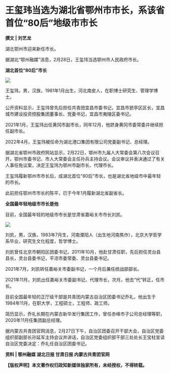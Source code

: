 # 王玺玮当选为湖北省鄂州市市长，系该省首位“80后”地级市市长

**撰文 | 刘艺龙**

湖北鄂州市迎来新任市长。

据湖北“鄂州融媒”消息，2月28日，王玺玮当选鄂州市人民政府市长。

**湖北首位“80后”市长**

![](https://inews.gtimg.com/news_bt/Ou8noq09Y6y6sazTMWy9L2PUx2B_VguPQoEFBsYNKG3pwAA/1000)

王玺玮，男，汉族，1981年1月出生，河北南皮人，在职博士研究生、管理学博士。

公开资料显示，王玺玮曾先后担任共青团宜昌市委书记，宜昌市猇亭区区长，宜昌城市建设投资控股集团董事长、党委书记，宜昌市夷陵区委书记。

2021年1月，王玺玮出任黄冈市副市长，同年12月，他跻身黄冈市委常委并继续担任副市长。

2022年4月，王玺玮被任命为湖北港口集团有限公司党委副书记、总经理。

据湖北省鄂州市政府网站显示，2月22日，鄂州市九届人大常委会第八次会议召开。鄂州市委书记、市人大常委会主任孙兵主持会议。会议审议并表决通过了有关人事任免议案，决定王玺玮为鄂州市副市长、代理市长。

王玺玮履新鄂州市市长后，成湖北首位“80后”市长，也是湖北省地级市中最年轻的市长。

此前担任鄂州市市长的陈平，已于今年1月履新湖北省副省长。

**全国最年轻地级市市长是他**

目前，全国最年轻的地级市市长是甘肃省嘉峪关市市长刘凯。

![](https://inews.gtimg.com/news_bt/OqHcQ8K6AmgIMMOulAwS5_YV5oJoRWJm4M4bm9j7jmq58AA/1000)

刘凯，男，汉族，1983年7月生，河南濮阳人（出生地河南焦作），北京大学哲学系毕业，研究生文化程度，哲学博士。

刘凯曾任北京市朝阳区团委书记，2011年10月，他赴甘肃任职，先后担任灵台县县长，灵台县委书记，平凉市委常委、灵台县委书记。

2021年7月，刘凯转任嘉峪关市委副书记，一个月后兼任统战部部长。

2021年11月，刘凯出任嘉峪关市委副书记、代理市长，次月，他去“代”转正，任市长。

目前全国最年轻的正厅级干部是共青团内蒙古自治区团委书记乔礼，他出生于1984年11月，在职大学，工程硕士，工程师、政工师。

简历显示，乔礼长期在内蒙古新华发行集团工作，曾任赤峰市子公司总经理等职，2020年11月任集团副总经理。

据内蒙古共青团官网消息，2月27日下午，自治区团委召开干部大会，自治区党委组织部副部长孙延军主持会议并讲话，自治区党委组织部干部三处处长王宝柱宣读自治区党委决定：乔礼任自治区团委书记。

**资料 | 鄂州融媒 湖北日报 甘肃日报 内蒙古共青团官网**

**【版权声明】本文著作权归政知新媒体独家所有，未经授权，不得转载。**

